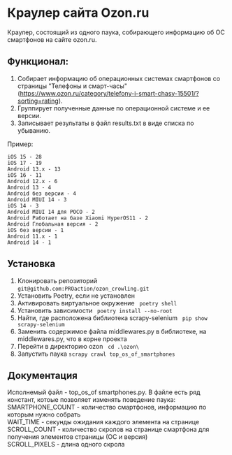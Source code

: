 # Краулер сайта Ozon.ru
Краулер, состоящий из одного паука, собирающего информацию об ОС смартфонов на сайте ozon.ru.
## Функционал:
1. Собирает информацию об операционных системах смартфонов со страницы "Телефоны и смарт-часы" 
(https://www.ozon.ru/category/telefony-i-smart-chasy-15501/?sorting=rating).
2. Группирует полученные данные по операционной системе и ее версии.
3. Записывает результаты в файл results.txt в виде списка по убыванию.

Пример:
```angular2html
iOS 15 - 28
iOS 17 - 19
Android 13.x - 13
iOS 16 - 11
Android 12.x - 6
Android 13 - 4
Android без версии - 4
Android MIUI 14 - 3
iOS 14 - 3
Android MIUI 14 для POCO - 2
Android Работает на базе Xiaomi HyperOS11 - 2
Android Глобальная версия - 2
iOS без версии - 1
Android 11.x - 1
Android 14 - 1

```
<!--Установка-->
## Установка
1. Клонировать репозиторий
```git@github.com:PROaction/ozon_crowling.git```
2. Установить Poetry, если не установлен
3. Активировать виртуальное окружение
``` poetry shell```
4. Установить зависимости
``` poetry install --no-root```
5. Найти, где расположена библиотека scrapy-selenium
``` pip show scrapy-selenium```
6. Заменить содержимое файла middlewares.py в библиотеке, на middlewares.py, что в корне проекта
7. Перейти в директорию ozon
``` cd .\ozon\```
8. Запустить паука
```scrapy crawl top_os_of_smartphones```

<!--Пользовательская документация-->
## Документация
Исполнемый файл - top_os_of smartphones.py. В файле есть ряд констант, котоые позволяет изменять поведение паука:\
SMARTPHONE_COUNT - количество смартфонов, информацию по которым нужно собрать\
WAIT_TIME - секунды ожидания каждого элемента на странице\
SCROLL_COUNT - количество скролов на странице смартфона для получения элементов страницы (ОС и версия)\
SCROLL_PIXELS - длина одного скрола
